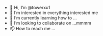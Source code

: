 - 👋 Hi, I’m @towerxu1
- 👀 I’m interested in everything interested me
- 🌱 I’m currently learning how to ...
- 💞️ I’m looking to collaborate on ...mmmm
- 📫 How to reach me ...

<!---
towerxu1/towerxu1 is a ✨ special ✨ repository because its `README.md` (this file) appears on your GitHub profile.
You can click the Preview link to take a look at your changes.
--->

